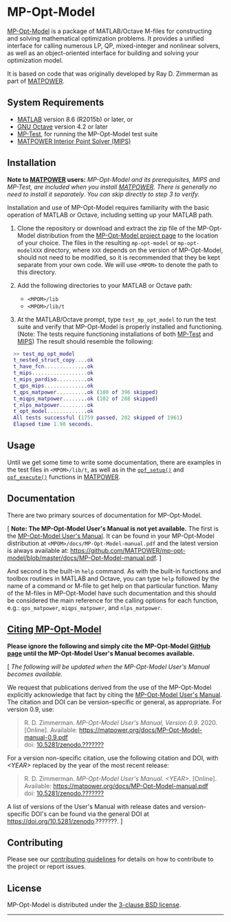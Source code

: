 MP-Opt-Model
============

[MP-Opt-Model][1] is a package of MATLAB/Octave M-files for constructing
and solving mathematical optimization problems. It provides a unified
interface for calling numerous LP, QP, mixed-integer and nonlinear
solvers, as well as an object-oriented interface for building and
solving your optimization model.

It is based on code that was originally developed by Ray D. Zimmerman as
part of [MATPOWER][2].


System Requirements
-------------------

*   [MATLAB][3] version 8.6 (R2015b) or later, or
*   [GNU Octave][4] version 4.2 or later
*   [MP-Test][5], for running the MP-Opt-Model test suite
*   [MATPOWER Interior Point Solver (MIPS)][6]


Installation
------------

**Note to [MATPOWER][2] users:** _MP-Opt-Model and its prerequisites, MIPS
and MP-Test, are included when you install [MATPOWER][2]. There is generally
no need to install it separately. You can skip directly to step 3 to verify._

Installation and use of MP-Opt-Model requires familiarity with the basic operation
of MATLAB or Octave, including setting up your MATLAB path.

1.  Clone the repository or download and extract the zip file of the MP-Opt-Model
    distribution from the [MP-Opt-Model project page][1] to the location of your
    choice. The files in the resulting `mp-opt-model` or `mp-opt-modelXXX` directory,
    where `XXX` depends on the version of MP-Opt-Model, should not need to be
    modified, so it is recommended that they be kept separate from your
    own code. We will use `<MPOM>` to denote the path to this directory.

2.  Add the following directories to your MATLAB or Octave path:
    *   `<MPOM>/lib`
    *   `<MPOM>/lib/t`

3.  At the MATLAB/Octave prompt, type `test_mp_opt_model` to run the test suite and
    verify that MP-Opt-Model is properly installed and functioning. (Note: The
    tests require functioning installations of both [MP-Test][5] and
    [MIPS][6]) The result should resemble the following:
```matlab
  >> test_mp_opt_model
  t_nested_struct_copy....ok
  t_have_fcn..............ok
  t_mips..................ok
  t_mips_pardiso..........ok
  t_qps_mips..............ok
  t_qps_matpower..........ok (100 of 396 skipped)
  t_miqps_matpower........ok (102 of 288 skipped)
  t_nlps_matpower.........ok
  t_opt_model.............ok
  All tests successful (1759 passed, 202 skipped of 1961)
  Elapsed time 1.98 seconds.
```

Usage
-----

Until we get some time to write some documentation, there are examples in the
test files in `<MPOM>/lib/t`, as well as in the [`opf_setup()`][12] and
[`opf_execute()`][13] functions in [MATPOWER][2].


Documentation
-------------

There are two primary sources of documentation for MP-Opt-Model.

[ **Note: The MP-Opt-Model User's Manual is not yet available.** The
first is the [MP-Opt-Model User's Manual][7]. It can be found in your
MP-Opt-Model distribution at
`<MPOM>/docs/MP-Opt-Model-manual.pdf` and the latest version is
always available at:
<https://github.com/MATPOWER/mp-opt-model/blob/master/docs/MP-Opt-Model-manual.pdf>. ]

And second is the built-in `help` command. As with the built-in
functions and toolbox routines in MATLAB and Octave, you can type `help`
followed by the name of a command or M-file to get help on that particular
function. Many of the M-files in MP-Opt-Model have such documentation and this
should be considered the main reference for the calling options for each
function, e.g.: `qps_matpower`, `miqps_matpower`, and `nlps_matpower`.


[Citing MP-Opt-Model][10]
-------------------------

**Please ignore the following and simply cite the MP-Opt-Model [GitHub page][1] until the MP-Opt-Model User's Manual
becomes available.**

[ *The following will be updated when the MP-Opt-Model User's Manual becomes available.*

We request that publications derived from the use of the MP-Opt-Model
explicitly acknowledge that fact by citing the [MP-Opt-Model User's Manual][7].
The citation and DOI can be version-specific or general, as appropriate.
For version 0.9, use:

>   R. D. Zimmerman. *MP-Opt-Model User's Manual, Version 0.9*. 2020.
    [Online]. Available: https://matpower.org/docs/MP-Opt-Model-manual-0.9.pdf  
    doi: [10.5281/zenodo.???????](https://doi.org/10.5281/zenodo.???????)

For a version non-specific citation, use the following citation and DOI,
with *\<YEAR\>* replaced by the year of the most recent release:

>   R. D. Zimmerman. *MP-Opt-Model User's Manual*. *\<YEAR\>*.
    [Online]. Available: https://matpower.org/docs/MP-Opt-Model-manual.pdf  
    doi: [10.5281/zenodo.???????][11]

A list of versions of the User's Manual with release dates and
version-specific DOI's can be found via the general DOI at
https://doi.org/10.5281/zenodo.???????.
]

Contributing
------------

Please see our [contributing guidelines][8] for details on how to
contribute to the project or report issues.

License
-------

MP-Opt-Model is distributed under the [3-clause BSD license][9].

----
[1]: https://github.com/MATPOWER/mp-opt-model
[2]: https://matpower.org/
[3]: https://www.mathworks.com/
[4]: https://www.gnu.org/software/octave/
[5]: https://github.com/MATPOWER/mptest
[6]: https://github.com/MATPOWER/mips
[7]: docs/MP-Opt-Model-manual.pdf
[8]: CONTRIBUTING.md
[9]: LICENSE
[10]: CITATION
[11]: https://doi.org/10.5281/zenodo.???????
[12]: https://github.com/MATPOWER/matpower/blob/master/lib/opf_setup.m
[13]: https://github.com/MATPOWER/matpower/blob/master/lib/opf_execute.m